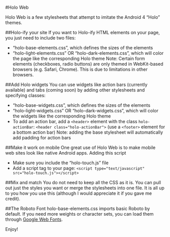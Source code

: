 #Holo Web

Holo Web is a few stylesheets that attempt to imitate the Android 4 “Holo” themes.


##Holo-ify your site
If you want to Holo-ify HTML elements on your page, you just need to include two files:
* “holo-base-elements.css”, which defines the sizes of the elements
* “holo-light-elements.css” OR “holo-dark-elements.css”, which will color the page like the corresponding Holo theme
Note: Certain form elements (checkboxes, radio buttons) are only themed in WebKit-based browsers (e.g. Safari, Chrome).  This is due to limitations in other browsers.

##Add Holo widgets
You can use widgets like action bars (currently available) and tabs (coming soon) by adding other stylesheets and specifying classes:
* “holo-base-widgets.css”, which defines the sizes of the elements
* “holo-light-widgets.css” OR “holo-dark-widgets.css”, which will color the widgets like the corresponding Holo theme
* To add an action bar, add a `<header>` element with the class `holo-actionBar`: `<header class="holo-actionBar">` (use a `<footer>` element for a bottom action bar)
Note: adding the base stylesheet will automatically add padding for action bars

##Make it work on mobile
One great use of Holo Web is to make mobile web sites look like native Android apps.  Adding this script 
* Make sure you include the “holo-touch.js” file
* Add a script tag to your page: ```<script type="text/javascript" src="holo-touch.js"></script>```

##Mix and match
You do not need to keep all the CSS as it is.  You can pull out just the styles you want or merge the stylesheets into one file.  It is all up to you how you use this (although I would appreciate it if you gave me credit).


##The Roboto Font
holo-base-elements.css imports basic Roboto by default.  If you need more weights or character sets, you can load them through [Google Web Fonts](http://google.com/fonts#UsePlace:use/Collection:Roboto).

Enjoy!
